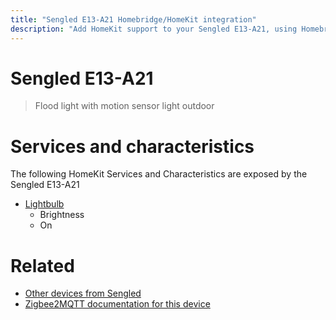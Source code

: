 ```yaml
---
title: "Sengled E13-A21 Homebridge/HomeKit integration"
description: "Add HomeKit support to your Sengled E13-A21, using Homebridge, Zigbee2MQTT and homebridge-z2m."
---
```

<!---
This file has been GENERATED using src/docgen/docgen.ts
DO NOT EDIT THIS FILE MANUALLY!
-->
# Sengled E13-A21
> Flood light with motion sensor light outdoor


# Services and characteristics
The following HomeKit Services and Characteristics are exposed by
the Sengled E13-A21

* [Lightbulb](../../light.md)
  * Brightness
  * On


# Related
* [Other devices from Sengled](../index.md#sengled)
* [Zigbee2MQTT documentation for this device](https://www.zigbee2mqtt.io/devices/E13-A21.html)